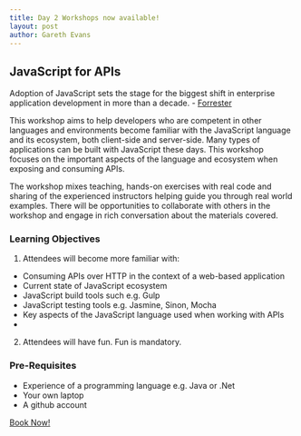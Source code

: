 ```yaml
---
title: Day 2 Workshops now available!
layout: post
author: Gareth Evans
---
```


## JavaScript for APIs

Adoption of JavaScript sets the stage for the biggest shift in enterprise application development in more than a decade. - [Forrester](https://www.forrester.com/The+Dawn+Of+Enterprise+JavaScript/fulltext/-/E-RES120686)

This workshop aims to help developers who are competent in other languages and environments become familiar with the JavaScript language and its ecosystem, both client-side and server-side. Many types of applications can be built with JavaScript these days. This workshop focuses on the important aspects of the language and ecosystem when exposing and consuming APIs.

The workshop mixes teaching, hands-on exercises with real code and sharing of the experienced instructors helping guide you through real world examples. There will be opportunities to collaborate with others in the workshop and engage in rich conversation about the materials covered.

### Learning Objectives

1. Attendees will become more familiar with:
 * Consuming APIs over HTTP in the context of a web-based application
 * Current state of JavaScript ecosystem
 * JavaScript build tools such e.g. Gulp
 * JavaScript testing tools e.g. Jasmine, Sinon, Mocha
 * Key aspects of the JavaScript language used when working with APIs
 * 
2. Attendees will have fun. Fun is mandatory.

### Pre-Requisites

* Experience of a programming language e.g. Java or .Net
* Your own laptop
* A github account

[Book Now!](https://javascript-for-apis.lilregie.com)